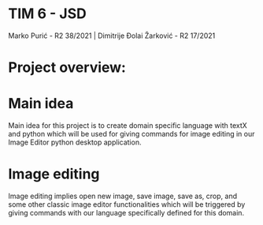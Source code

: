 # TIM 6 - JSD
Marko Purić - R2 38/2021 |
Dimitrije Đolai Žarković - R2 17/2021
# Project overview:
# Main idea
Main idea for this project is to create domain specific language with textX and python which will be used for giving commands for     image editing in our Image Editor python desktop application.
# Image editing
Image editing implies open new image, save image, save as, crop, and some other classic image editor functionalities which will be triggered by giving commands with our language specifically defined for this domain.

